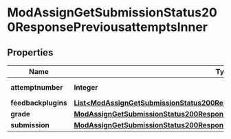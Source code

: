 

# ModAssignGetSubmissionStatus200ResponsePreviousattemptsInner


## Properties

| Name | Type | Description | Notes |
|------------ | ------------- | ------------- | -------------|
|**attemptnumber** | **Integer** | Attempt number. |  [optional] |
|**feedbackplugins** | [**List&lt;ModAssignGetSubmissionStatus200ResponseLastattemptSubmissionPluginsInner&gt;**](ModAssignGetSubmissionStatus200ResponseLastattemptSubmissionPluginsInner.md) |  |  [optional] |
|**grade** | [**ModAssignGetSubmissionStatus200ResponseFeedbackGrade**](ModAssignGetSubmissionStatus200ResponseFeedbackGrade.md) |  |  [optional] |
|**submission** | [**ModAssignGetSubmissionStatus200ResponseLastattemptTeamsubmission**](ModAssignGetSubmissionStatus200ResponseLastattemptTeamsubmission.md) |  |  [optional] |



